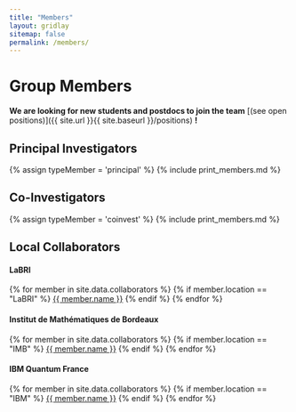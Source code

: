 ```yaml
---
title: "Members"
layout: gridlay
sitemap: false
permalink: /members/
---
```


# Group Members

 **We are  looking for new students and postdocs to join the team** [(see open positions)]({{ site.url }}{{ site.baseurl }}/positions) **!**

## Principal Investigators
{% assign typeMember = 'principal' %}
{% include print_members.md %}

## Co-Investigators
{% assign typeMember = 'coinvest' %}
{% include print_members.md %}

<!-- ## Students
{% assign typeMember = 'student' %}
{% include print_members.md %} -->

## Local Collaborators
<div class="row">

<div class="col-sm-4 clearfix">
<h4>LaBRI</h4>
{% for member in site.data.collaborators %}
{% if member.location == "LaBRI" %}
<a href="{{ member.website }}">{{ member.name }}</a>
{% endif %}
{% endfor %}
</div>

<div class="col-sm-4 clearfix">
<h4>Institut de Mathématiques de Bordeaux</h4>
{% for member in site.data.collaborators %}
{% if member.location == "IMB" %}
<a href="{{ member.website }}">{{ member.name }}</a>
{% endif %}
{% endfor %}
</div>

<div class="col-sm-4 clearfix">
<h4>IBM Quantum France</h4>
{% for member in site.data.collaborators %}
{% if member.location == "IBM" %}
<a href="{{ member.website }}">{{ member.name }}</a>
{% endif %}
{% endfor %}
</div>
</div>

<!-- ## Former members
<div class="row">

<div class="col-sm-4 clearfix">
<h4>Bachelor and Master Students</h4>
{% for member in site.data.former_members %}
{% if member.type == "bachelor" %}
  {{ member.name }}, {{ member.time }}
{% endif %}
{% endfor %}
</div>

<div class="col-sm-4 clearfix">
<h4>PhD students</h4>
{% for member in site.data.former_members %}
{% if member.type == "phd" %}
  {{ member.name }}, {{ member.time }}
{% endif %}
{% endfor %}
</div>

<div class="col-sm-4 clearfix">
<h4>Postdocs</h4>
{% for member in site.data.former_members %}
{% if member.type == "postdoc" %}
  {{ member.name }}, {{ member.time }}
{% endif %}
{% endfor %}
</div>

</div>

<br> -->
